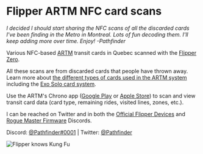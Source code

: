 # Flipper ARTM NFC card scans
_I decided I should start sharing the NFC scans of all the discarded cards I've been finding in the Metro in Montreal. Lots of fun decoding them. I'll keep adding more over time.  Enjoy! -Pathfinder_

Various NFC-based [ARTM](https://www.artm.quebec/) transit cards in Quebec scanned with the [Flipper Zero](https://flipperzero.one/).
 
All these scans are from discarded cards that people have thrown away. Learn more about [the different types of cards used in the ARTM system](https://www.artm.quebec/en/fares/fare-platform/) including the [Exo Solo card system](
https://exo.quebec/en/fares/opus-card/solo-card).

Use the ARTM's Chrono app ([Google Play](https://play.google.com/store/apps/details?id=quebec.artm.chrono) or [Apple Store](https://apps.apple.com/us/app/chrono-bus-metro-and-train/id1261397728)) to scan and view transit card data (card type, remaining rides, visited lines, zones, etc.).

I can be reached on Twitter and in both the [Official Flipper Devices](http://flipperzero.one/discord) and [Rogue Master Firmware](https://discord.gg/gF2bBUzAFe) Discords. 

Discord: [@Pathfinder#0001](https://discordapp.com/users/403206991796764673) | 
Twitter: [@Pathfinder](https://twitter.com/pathfinder)

![Flipper knows Kung Fu](https://i.gyazo.com/ce48e1fedebe92d17526c92a43a5d640.jpg)
